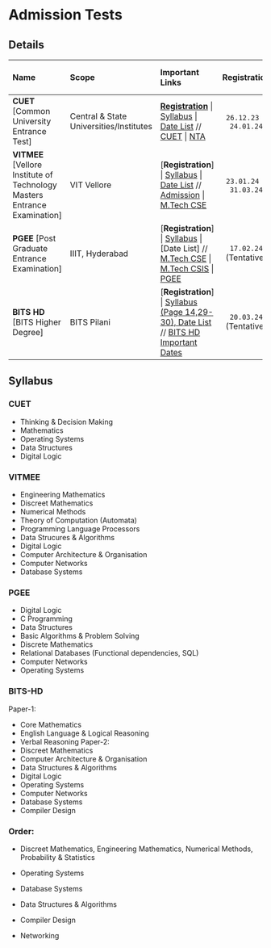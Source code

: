 # Admission Tests

## Details
| Name | Scope | Important Links | Registration | Admit Card | Exam Date \& Time | Councelling | Seat Allotment |
|:----------|:----------|:---------|:----------:|:----------:|:----------:|:----------:|:----------:|
| **CUET** \[Common University Entrance Test\] | Central \& State Universities/Institutes | [**Registration**](https://pgcuet.samarth.ac.in/index.php/app/registration/instructions) \| [Syllabus](https://cdnasb.samarth.ac.in/v2/2024/pg/pg-site-admin24/syllabus/science-pdf/computer-science-and-information-technology-scqp09-.pdf) \| [Date List](https://cdnasb.samarth.ac.in/v2/2024/pg/pg-site-admin24/public-notice/Public+Notice+regarding+for+launch+of+application+for+CUET+(PG)+-+2024.pdf) // [CUET](https://pgcuet.samarth.ac.in/) \| [NTA](https://nta.ac.in/) | `26.12.23` - `24.01.24` | `07.03.24` | `11.03.24` - `28.03.24` (Tentative) | TBA | TBA |
| **VITMEE** \[Vellore Institute of Technology Masters Entrance Examination\] | VIT Vellore | \[**Registration**\] \| [Syllabus](https://vit.ac.in/sites/default/files/vitmee/VITMEE-M.TechMCA-Syllabus-2023.pdf) \| [Date List](https://vit.ac.in/all-courses/pg/m.tech-programmes) // [Admission](https://vit.ac.in/all-courses/pg/m.tech-programmes) \| [M.Tech CSE](https://vit.ac.in/schools/school-of-computer-science-and-engineering-for-pg-courses) | `23.01.24` - `31.03.24` | TBA | `16.04.24` and `23.04.24` | `12.05.24` - `14.05.24` | `24.05.24` |
| **PGEE** \[Post Graduate Entrance Examination\] | IIIT, Hyderabad | \[**Registration**\] \| [Syllabus](https://pgadmissions.iiit.ac.in/monsoon_syllabus/) \| \[Date List\] // [M.Tech CSE](https://www.iiit.ac.in/academics/postgraduate/mtech/cse/) \| [M.Tech CSIS](https://www.iiit.ac.in/academics/postgraduate/mtech/csis/) \| [PGEE](https://pgadmissions.iiit.ac.in/pgee/) | `17.02.24` (Tentative) | `06.03.24` (Tentative) | `06.05.24` (Tentative) | TBA | TBA |
| **BITS HD** \[BITS Higher Degree\] | BITS Pilani | \[**Registration**\] \| [Syllabus (Page 14,29-30), Date List](https://www.bitsadmission.com/2023/hd/HD_Brochure_2023_24.pdf?2452022) // [BITS HD Important Dates](https://www.bitsadmission.com/hdmain.aspx?id=1262015#Impdates) | `20.03.24` (Tentative) | TBA | `20.05.24` and `27.05.24` (Tentative) | TBA | TBA |

## Syllabus

### CUET
- Thinking & Decision Making
- Mathematics
- Operating Systems
- Data Structures
- Digital Logic

### VITMEE
- Engineering Mathematics
- Discreet Mathematics
- Numerical Methods
- Theory of Computation (Automata)
- Programming Language Processors
- Data Strucures & Algorithms
- Digital Logic
- Computer Architecture & Organisation
- Computer Networks
- Database Systems

### PGEE
- Digital Logic
- C Programming
- Data Structures
- Basic Algorithms & Problem Solving
- Discrete Mathematics
- Relational Databases (Functional dependencies, SQL)
- Computer Networks
- Operating Systems

### BITS-HD
Paper-1:
- Core Mathematics
- English Language & Logical Reasoning
- Verbal Reasoning
Paper-2:
- Discreet Mathematics
- Computer Architecture & Organisation
- Data Structures & Algorithms
- Digital Logic
- Operating Systems
- Computer Networks
- Database Systems
- Compiler Design

### Order:
- Discreet Mathematics, Engineering Mathematics, Numerical Methods, Probability & Statistics
- Operating Systems
- Database Systems

- Data Structures & Algorithms
- Compiler Design
- Networking
